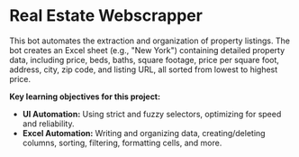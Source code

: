 # Real Estate Webscrapper

This bot automates the extraction and organization of property listings. The bot creates an Excel sheet (e.g., "New York") containing detailed property data, including price, beds, baths, square footage, price per square foot, address, city, zip code, and listing URL, all sorted from lowest to highest price.

**Key learning objectives for this project:**

- **UI Automation:** Using strict and fuzzy selectors, optimizing for speed and reliability.
- **Excel Automation:** Writing and organizing data, creating/deleting columns, sorting, filtering, formatting cells, and more.
